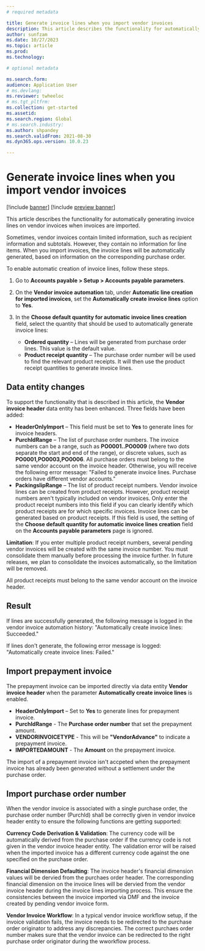 ```yaml
---
# required metadata

title: Generate invoice lines when you import vendor invoices
description: This article describes the functionality for automatically generating invoice lines on vendor invoices when invoices are imported.
author: sunfzam
ms.date: 10/27/2023
ms.topic: article
ms.prod: 
ms.technology: 

# optional metadata

ms.search.form:  
audience: Application User
# ms.devlang: 
ms.reviewer: twheeloc
# ms.tgt_pltfrm: 
ms.collection: get-started
ms.assetid: 
ms.search.region: Global
# ms.search.industry: 
ms.author: shpandey
ms.search.validFrom: 2021-08-30
ms.dyn365.ops.version: 10.0.23

---
```


# Generate invoice lines when you import vendor invoices

[!include [banner](../includes/banner.md)]
[!include [preview banner](../includes/preview-banner.md)]

This article describes the functionality for automatically generating invoice lines on vendor invoices when invoices are imported.

Sometimes, vendor invoices contain limited information, such as recipient information and subtotals. However, they contain no information for line items. When you import invoices, the invoice lines will be automatically generated, based on information on the corresponding purchase order.

To enable automatic creation of invoice lines, follow these steps.

1.	Go to **Accounts payable \> Setup \> Accounts payable parameters**.
2.	On the **Vendor invoice automation** tab, under **Automatic line creation for imported invoices**, set the **Automatically create invoice lines** option to **Yes**. 
4.	In the **Choose default quantity for automatic invoice lines creation** field, select the quantity that should be used to automatically generate invoice lines:

    - **Ordered quantity** – Lines will be generated from purchase order lines. This value is the default value.
    - **Product receipt quantity** – The purchase order number will be used to find the relevant product receipts. It will then use the product receipt quantities to generate invoice lines.

## Data entity changes

To support the functionality that is described in this article, the **Vendor invoice header** data entity has been enhanced. Three fields have been added:

- **HeaderOnlyImport** – This field must be set to **Yes** to generate lines for invoice headers.
- **PurchIdRange** – The list of purchase order numbers. The invoice numbers can be a range, such as **PO0001..PO0009** (where two dots separate the start and end of the range), or discrete values, such as **PO0001,PO0003,PO0006**. All purchase orders must belong to the same vendor account on the invoice header. Otherwise, you will receive the following error message: "Failed to generate invoice lines. Purchase orders have different vendor accounts."
- **PackingslipRange** – The list of product receipt numbers. Vendor invoice lines can be created from product receipts. However, product receipt numbers aren't typically included on vendor invoices. Only enter the product receipt numbers into this field if you can clearly identify which product receipts are for which specific invoices. Invoice lines can be generated based on product receipts. If this field is used, the setting of the **Choose default quantity for automatic invoice lines creation** field on the **Accounts payable parameters** page is ignored. 

**Limitation**: If you enter multiple product receipt numbers, several pending vendor invoices will be created with the same invoice number. You must consolidate them manually before processing the invoice further. In future releases, we plan to consolidate the invoices automatically, so the limitation will be removed.

All product receipts must belong to the same vendor account on the invoice header.

## Result

If lines are successfully generated, the following message is logged in the vendor invoice automation history: "Automatically create invoice lines: Succeeded."

If lines don't generate, the following error message is logged: "Automatically create invoice lines: Failed."

## Import prepayment invoice

The prepayment invoice can be imported directly via data entity **Vendor invoice header** when the parameter **Automatically create invoice lines** is enabled.
- **HeaderOnlyImport** – Set to **Yes** to generate lines for prepayment invoice.
- **PurchIdRange** - The **Purchase order number** that set the prepayment amount.
- **VENDORINVOICETYPE** - This will be **"VendorAdvance"** to indicate a prepayment invoice.
- **IMPORTEDAMOUNT** - The **Amount** on the prepayment invoice.

The import of a prepayment invoice isn't accpeted when the prepayment invoice has already been generated without a settlement under the purchase order.

## Import purchase order number

When the vendor invoice is associated with a single purchase order, the purchase order number (PurchId) shall be correctly given in vendor invoice header entity to ensure the following functions are getting supported:

**Currency Code Derivation & Validation**:
The currency code will be automatically derived from the purchase order if the currency code is not given in the vendor invoice header entity. The validation error will be raised when the imported invoice has a different currency code against the one specified on the purchase order. 

**Financial Dimension Defaulting**:
The invoice header's financial dimension values will be dervied from the purchaes order header. The corresponding financial dimension on the invoice lines will be dervied from the vendor invoice header during the invoice lines importing process. This ensure the consistencies between the invoice imported via DMF and the invoice created by pending vendor invoice form.

**Vendor Invoice Workflow**:
In a typical vendor invoice workflow setup, if the invoice validation fails, the invoice needs to be redirected to the purchase order originator to address any discrepancies. The correct purchaes order number makes sure that the vendor invoice can be redirected to the right purchase order originator during the wworkflow process. 



